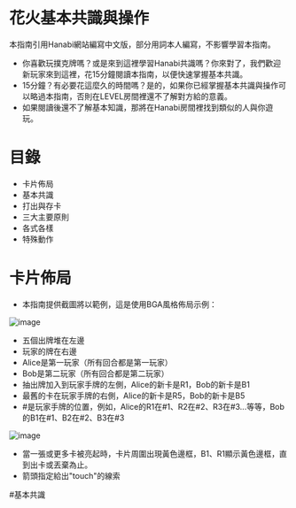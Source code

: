 # 花火基本共識與操作
本指南引用Hanabi網站編寫中文版，部分用詞本人編寫，不影響學習本指南。
* 你喜歡玩撲克牌嗎？或是來到這裡學習Hanabi共識嗎？你來對了，我們歡迎新玩家來到這裡，花15分鐘閱讀本指南，以便快速掌握基本共識。
* 15分鐘？有必要花這麼久的時間嗎？是的，如果你已經掌握基本共識與操作可以略過本指南，否則在LEVEL房間裡還不了解對方給的意義。
* 如果閱讀後還不了解基本知識，那將在Hanabi房間裡找到類似的人與你遊玩。

# 目錄
* 卡片佈局
* 基本共識
* 打出與存卡
* 三大主要原則
* 各式各樣
* 特殊動作

# 卡片佈局
* 本指南提供截圖將以範例，這是使用BGA風格佈局示例：

![image](https://hanabi.github.io/assets/images/screenshot-b9e0e6ff962168dee53eb8966ff7f15d.png)
* 五個出牌堆在左邊
* 玩家的牌在右邊
* Alice是第一玩家（所有回合都是第一玩家）
* Bob是第二玩家（所有回合都是第二玩家）
* 抽出牌加入到玩家手牌的左側，Alice的新卡是R1，Bob的新卡是B1
* 最舊的卡在玩家手牌的右側，Alice的新卡是R5，Bob的新卡是B5
* #是玩家手牌的位置，例如，Alice的R1在#1、R2在#2、R3在#3...等等，Bob的B1在#1、B2在#2、B3在#3

![image](https://hanabi.github.io/assets/images/screenshot2-462777e7acd38da15187cc280385539f.png)
* 當一張或更多卡被亮起時，卡片周圍出現黃色邊框，B1、R1顯示黃色邊框，直到出卡或丟棄為止。
* 箭頭指定給出"touch"的線索

#基本共識

